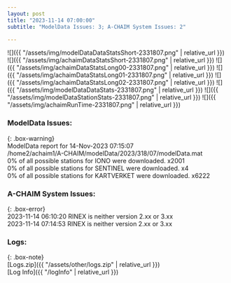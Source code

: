 ```yaml
---
layout: post
title: "2023-11-14 07:00:00"
subtitle: "ModelData Issues: 3; A-CHAIM System Issues: 2"

---
```


![]({{ "/assets/img/modelDataDataStatsShort-2331807.png" | relative_url }})
![]({{ "/assets/img/achaimDataStatsShort-2331807.png" | relative_url }})
![]({{ "/assets/img/achaimDataStatsLong00-2331807.png" | relative_url }})
![]({{ "/assets/img/achaimDataStatsLong01-2331807.png" | relative_url }})
![]({{ "/assets/img/achaimDataStatsLong02-2331807.png" | relative_url }})
![]({{ "/assets/img/modelDataDataStats-2331807.png" | relative_url }})
![]({{ "/assets/img/modelDataStationStats-2331807.png" | relative_url }})
![]({{ "/assets/img/achaimRunTime-2331807.png" | relative_url }})


### ModelData Issues:  
  
{: .box-warning}  
 ModelData report for 14-Nov-2023 07:15:07   
 /home2/achaim1/A-CHAIM/modelData/2023/318/07/modelData.mat   
 0% of all possible stations for IONO were downloaded. x2001   
 0% of all possible stations for SENTINEL were downloaded. x4   
 0% of all possible stations for KARTVERKET were downloaded. x6222   
  
### A-CHAIM System Issues:  
  
{: .box-error}  
2023-11-14 06:10:20 RINEX is neither version 2.xx or 3.xx  
2023-11-14 07:14:53 RINEX is neither version 2.xx or 3.xx  

### Logs:  
  
{: .box-note}  
[Logs.zip]({{ "/assets/other/logs.zip" | relative_url }})  
[Log Info]({{ "/logInfo" | relative_url }})  
